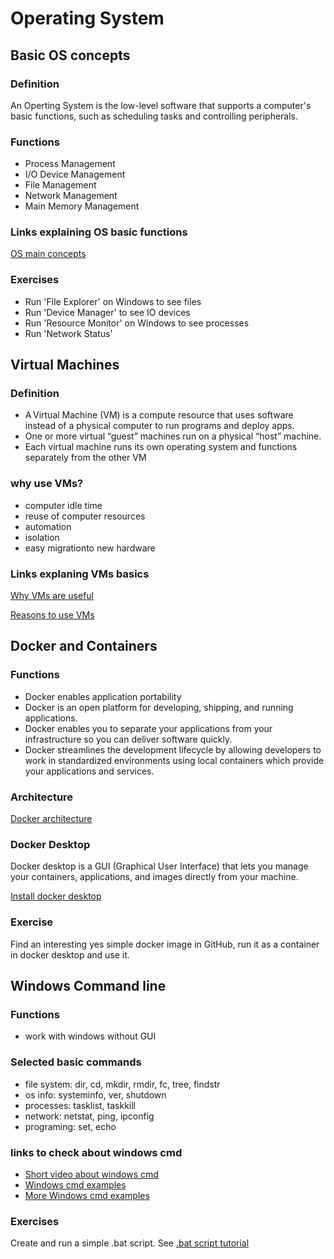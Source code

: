# Operating System

## Basic OS concepts

### Definition

An Operting System is the low-level software that supports a computer's basic functions, such as scheduling tasks and controlling peripherals.

### Functions

* Process Management
* I/O Device Management
* File Management
* Network Management
* Main Memory Management

### Links explaining OS basic functions

[OS main concepts](https://www.tutorialspoint.com/operating_system/index.htm)

### Exercises

* Run 'File Explorer' on Windows to see files
* Run 'Device Manager' to see IO devices
* Run 'Resource Monitor' on Windows to see processes
* Run 'Network Status'

## Virtual Machines

### Definition

* A Virtual Machine (VM) is a compute resource that uses software instead of a physical computer to run programs and deploy apps. 
* One or more virtual “guest” machines run on a physical “host” machine.  
* Each virtual machine runs its own operating system and functions separately from the other VM

### why use VMs?

* computer idle time
* reuse of computer resources
* automation
* isolation
* easy migrationto new hardware

### Links explaning VMs basics

[Why VMs are useful](https://www.networkworld.com/article/3583508/what-is-a-virtual-machine-and-why-are-they-so-useful.html)

[Reasons to use VMs](https://www.makeuseof.com/tag/reasons-start-using-virtual-machine/)

## Docker and Containers

### Functions

* Docker enables application portability
* Docker is an open platform for developing, shipping, and running applications. 
* Docker enables you to separate your applications from your infrastructure so you can deliver software quickly.
* Docker streamlines the development lifecycle by allowing developers to work in standardized environments using local containers which provide your applications and services.

### Architecture

[Docker architecture](https://geekflare.com/docker-architecture/)

### Docker Desktop

Docker desktop is a GUI (Graphical User Interface) that lets you manage your containers, applications, and images directly from your machine. 

[Install docker desktop](https://docs.docker.com/desktop/install/windows-install/)

### Exercise

Find an interesting yes simple docker image in GitHub, run it as a container in docker desktop and use it.

## Windows Command line

### Functions

* work with windows without GUI

### Selected basic commands

* file system: dir, cd, mkdir, rmdir, fc, tree, findstr
* os info: systeminfo, ver, shutdown
* processes: tasklist, taskkill 
* network: netstat, ping, ipconfig 
* programing: set, echo

### links to check about windows cmd

* [Short video about windows cmd](https://www.youtube.com/watch?v=A3nwRCV-bTU)
* [Windows cmd examples](https://www.makeuseof.com/tag/windows-batch-if-statements/?newsletter_popup=1)
* [More Windows cmd examples](https://github.com/Richu-Antony/Usefull-Windows-Scripts-and-Applications)

### Exercises

Create and run a simple .bat script. See [.bat script tutorial](https://www.howtogeek.com/263177/how-to-write-a-batch-script-on-windows/)
